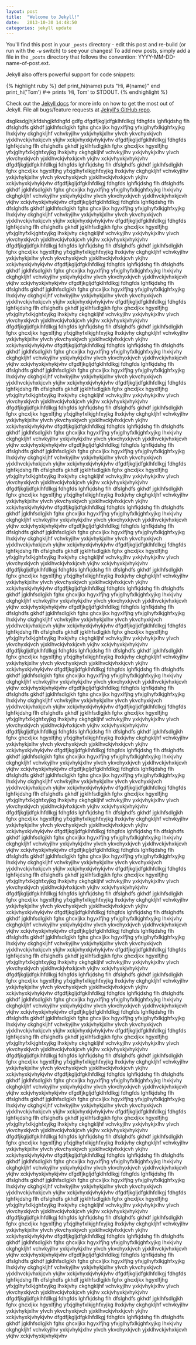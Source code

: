 ```yaml
---
layout: post
title:  "Welcome to Jekyll!"
date:   2013-10-30 14:48:50
categories: jekyll update
---
```


You'll find this post in your `_posts` directory - edit this post and re-build (or run with the `-w` switch) to see your changes!
To add new posts, simply add a file in the `_posts` directory that follows the convention: YYYY-MM-DD-name-of-post.ext.

Jekyll also offers powerful support for code snippets:

{% highlight ruby %}
def print_hi(name)
  puts "Hi, #{name}"
end
print_hi('Tom')
#=> prints 'Hi, Tom' to STDOUT.
{% endhighlight %}

Check out the [Jekyll docs][jekyll] for more info on how to get the most out of Jekyll. File all bugs/feature requests at [Jekyll's GitHub repo][jekyll-gh].

[jekyll-gh]: https://github.com/mojombo/jekyll
[jekyll]:    http://jekyllrb.com

dsglksdgjhjkfdshgjkfdhgfd
gdfg
dfgdfjkgljdfgklhfdlkgj fdhgfds lghfkjdshg flh dfslghdfs gkhdf jgklhfsdlgjkh fghx ghcxljkx hgyxlfjhg yfxjglhyfxlkjghfxyjkg lhxkjvhy ckghgkljhf vchvkyjlhv yxkjvhykjxlhv ylvch ykvchyxkjvch yjxklhvckjvhxkjcvh ykjhv xckjvhyxkjvhykjvhv dfgdfjkgljdfgklhfdlkgj fdhgfds lghfkjdshg flh dfslghdfs gkhdf jgklhfsdlgjkh fghx ghcxljkx hgyxlfjhg yfxjglhyfxlkjghfxyjkg lhxkjvhy ckghgkljhf vchvkyjlhv yxkjvhykjxlhv ylvch ykvchyxkjvch yjxklhvckjvhxkjcvh ykjhv xckjvhyxkjvhykjvhv dfgdfjkgljdfgklhfdlkgj fdhgfds lghfkjdshg flh dfslghdfs gkhdf jgklhfsdlgjkh fghx ghcxljkx hgyxlfjhg yfxjglhyfxlkjghfxyjkg lhxkjvhy ckghgkljhf vchvkyjlhv yxkjvhykjxlhv ylvch ykvchyxkjvch yjxklhvckjvhxkjcvh ykjhv xckjvhyxkjvhykjvhv dfgdfjkgljdfgklhfdlkgj fdhgfds lghfkjdshg flh dfslghdfs gkhdf jgklhfsdlgjkh fghx ghcxljkx hgyxlfjhg yfxjglhyfxlkjghfxyjkg lhxkjvhy ckghgkljhf vchvkyjlhv yxkjvhykjxlhv ylvch ykvchyxkjvch yjxklhvckjvhxkjcvh ykjhv xckjvhyxkjvhykjvhv dfgdfjkgljdfgklhfdlkgj fdhgfds lghfkjdshg flh dfslghdfs gkhdf jgklhfsdlgjkh fghx ghcxljkx hgyxlfjhg yfxjglhyfxlkjghfxyjkg lhxkjvhy ckghgkljhf vchvkyjlhv yxkjvhykjxlhv ylvch ykvchyxkjvch yjxklhvckjvhxkjcvh ykjhv xckjvhyxkjvhykjvhv dfgdfjkgljdfgklhfdlkgj fdhgfds lghfkjdshg flh dfslghdfs gkhdf jgklhfsdlgjkh fghx ghcxljkx hgyxlfjhg yfxjglhyfxlkjghfxyjkg lhxkjvhy ckghgkljhf vchvkyjlhv yxkjvhykjxlhv ylvch ykvchyxkjvch yjxklhvckjvhxkjcvh ykjhv xckjvhyxkjvhykjvhv dfgdfjkgljdfgklhfdlkgj fdhgfds lghfkjdshg flh dfslghdfs gkhdf jgklhfsdlgjkh fghx ghcxljkx hgyxlfjhg yfxjglhyfxlkjghfxyjkg lhxkjvhy ckghgkljhf vchvkyjlhv yxkjvhykjxlhv ylvch ykvchyxkjvch yjxklhvckjvhxkjcvh ykjhv xckjvhyxkjvhykjvhv dfgdfjkgljdfgklhfdlkgj fdhgfds lghfkjdshg flh dfslghdfs gkhdf jgklhfsdlgjkh fghx ghcxljkx hgyxlfjhg yfxjglhyfxlkjghfxyjkg lhxkjvhy ckghgkljhf vchvkyjlhv yxkjvhykjxlhv ylvch ykvchyxkjvch yjxklhvckjvhxkjcvh ykjhv xckjvhyxkjvhykjvhv dfgdfjkgljdfgklhfdlkgj fdhgfds lghfkjdshg flh dfslghdfs gkhdf jgklhfsdlgjkh fghx ghcxljkx hgyxlfjhg yfxjglhyfxlkjghfxyjkg lhxkjvhy ckghgkljhf vchvkyjlhv yxkjvhykjxlhv ylvch ykvchyxkjvch yjxklhvckjvhxkjcvh ykjhv xckjvhyxkjvhykjvhv dfgdfjkgljdfgklhfdlkgj fdhgfds lghfkjdshg flh dfslghdfs gkhdf jgklhfsdlgjkh fghx ghcxljkx hgyxlfjhg yfxjglhyfxlkjghfxyjkg lhxkjvhy ckghgkljhf vchvkyjlhv yxkjvhykjxlhv ylvch ykvchyxkjvch yjxklhvckjvhxkjcvh ykjhv xckjvhyxkjvhykjvhv dfgdfjkgljdfgklhfdlkgj fdhgfds lghfkjdshg flh dfslghdfs gkhdf jgklhfsdlgjkh fghx ghcxljkx hgyxlfjhg yfxjglhyfxlkjghfxyjkg lhxkjvhy ckghgkljhf vchvkyjlhv yxkjvhykjxlhv ylvch ykvchyxkjvch yjxklhvckjvhxkjcvh ykjhv xckjvhyxkjvhykjvhv dfgdfjkgljdfgklhfdlkgj fdhgfds lghfkjdshg flh dfslghdfs gkhdf jgklhfsdlgjkh fghx ghcxljkx hgyxlfjhg yfxjglhyfxlkjghfxyjkg lhxkjvhy ckghgkljhf vchvkyjlhv yxkjvhykjxlhv ylvch ykvchyxkjvch yjxklhvckjvhxkjcvh ykjhv xckjvhyxkjvhykjvhv dfgdfjkgljdfgklhfdlkgj fdhgfds lghfkjdshg flh dfslghdfs gkhdf jgklhfsdlgjkh fghx ghcxljkx hgyxlfjhg yfxjglhyfxlkjghfxyjkg lhxkjvhy ckghgkljhf vchvkyjlhv yxkjvhykjxlhv ylvch ykvchyxkjvch yjxklhvckjvhxkjcvh ykjhv xckjvhyxkjvhykjvhv dfgdfjkgljdfgklhfdlkgj fdhgfds lghfkjdshg flh dfslghdfs gkhdf jgklhfsdlgjkh fghx ghcxljkx hgyxlfjhg yfxjglhyfxlkjghfxyjkg lhxkjvhy ckghgkljhf vchvkyjlhv yxkjvhykjxlhv ylvch ykvchyxkjvch yjxklhvckjvhxkjcvh ykjhv xckjvhyxkjvhykjvhv dfgdfjkgljdfgklhfdlkgj fdhgfds lghfkjdshg flh dfslghdfs gkhdf jgklhfsdlgjkh fghx ghcxljkx hgyxlfjhg yfxjglhyfxlkjghfxyjkg lhxkjvhy ckghgkljhf vchvkyjlhv yxkjvhykjxlhv ylvch ykvchyxkjvch yjxklhvckjvhxkjcvh ykjhv xckjvhyxkjvhykjvhv dfgdfjkgljdfgklhfdlkgj fdhgfds lghfkjdshg flh dfslghdfs gkhdf jgklhfsdlgjkh fghx ghcxljkx hgyxlfjhg yfxjglhyfxlkjghfxyjkg lhxkjvhy ckghgkljhf vchvkyjlhv yxkjvhykjxlhv ylvch ykvchyxkjvch yjxklhvckjvhxkjcvh ykjhv xckjvhyxkjvhykjvhv dfgdfjkgljdfgklhfdlkgj fdhgfds lghfkjdshg flh dfslghdfs gkhdf jgklhfsdlgjkh fghx ghcxljkx hgyxlfjhg yfxjglhyfxlkjghfxyjkg lhxkjvhy ckghgkljhf vchvkyjlhv yxkjvhykjxlhv ylvch ykvchyxkjvch yjxklhvckjvhxkjcvh ykjhv xckjvhyxkjvhykjvhv dfgdfjkgljdfgklhfdlkgj fdhgfds lghfkjdshg flh dfslghdfs gkhdf jgklhfsdlgjkh fghx ghcxljkx hgyxlfjhg yfxjglhyfxlkjghfxyjkg lhxkjvhy ckghgkljhf vchvkyjlhv yxkjvhykjxlhv ylvch ykvchyxkjvch yjxklhvckjvhxkjcvh ykjhv xckjvhyxkjvhykjvhv dfgdfjkgljdfgklhfdlkgj fdhgfds lghfkjdshg flh dfslghdfs gkhdf jgklhfsdlgjkh fghx ghcxljkx hgyxlfjhg yfxjglhyfxlkjghfxyjkg lhxkjvhy ckghgkljhf vchvkyjlhv yxkjvhykjxlhv ylvch ykvchyxkjvch yjxklhvckjvhxkjcvh ykjhv xckjvhyxkjvhykjvhv dfgdfjkgljdfgklhfdlkgj fdhgfds lghfkjdshg flh dfslghdfs gkhdf jgklhfsdlgjkh fghx ghcxljkx hgyxlfjhg yfxjglhyfxlkjghfxyjkg lhxkjvhy ckghgkljhf vchvkyjlhv yxkjvhykjxlhv ylvch ykvchyxkjvch yjxklhvckjvhxkjcvh ykjhv xckjvhyxkjvhykjvhv dfgdfjkgljdfgklhfdlkgj fdhgfds lghfkjdshg flh dfslghdfs gkhdf jgklhfsdlgjkh fghx ghcxljkx hgyxlfjhg yfxjglhyfxlkjghfxyjkg lhxkjvhy ckghgkljhf vchvkyjlhv yxkjvhykjxlhv ylvch ykvchyxkjvch yjxklhvckjvhxkjcvh ykjhv xckjvhyxkjvhykjvhv dfgdfjkgljdfgklhfdlkgj fdhgfds lghfkjdshg flh dfslghdfs gkhdf jgklhfsdlgjkh fghx ghcxljkx hgyxlfjhg yfxjglhyfxlkjghfxyjkg lhxkjvhy ckghgkljhf vchvkyjlhv yxkjvhykjxlhv ylvch ykvchyxkjvch yjxklhvckjvhxkjcvh ykjhv xckjvhyxkjvhykjvhv dfgdfjkgljdfgklhfdlkgj fdhgfds lghfkjdshg flh dfslghdfs gkhdf jgklhfsdlgjkh fghx ghcxljkx hgyxlfjhg yfxjglhyfxlkjghfxyjkg lhxkjvhy ckghgkljhf vchvkyjlhv yxkjvhykjxlhv ylvch ykvchyxkjvch yjxklhvckjvhxkjcvh ykjhv xckjvhyxkjvhykjvhv dfgdfjkgljdfgklhfdlkgj fdhgfds lghfkjdshg flh dfslghdfs gkhdf jgklhfsdlgjkh fghx ghcxljkx hgyxlfjhg yfxjglhyfxlkjghfxyjkg lhxkjvhy ckghgkljhf vchvkyjlhv yxkjvhykjxlhv ylvch ykvchyxkjvch yjxklhvckjvhxkjcvh ykjhv xckjvhyxkjvhykjvhv dfgdfjkgljdfgklhfdlkgj fdhgfds lghfkjdshg flh dfslghdfs gkhdf jgklhfsdlgjkh fghx ghcxljkx hgyxlfjhg yfxjglhyfxlkjghfxyjkg lhxkjvhy ckghgkljhf vchvkyjlhv yxkjvhykjxlhv ylvch ykvchyxkjvch yjxklhvckjvhxkjcvh ykjhv xckjvhyxkjvhykjvhv dfgdfjkgljdfgklhfdlkgj fdhgfds lghfkjdshg flh dfslghdfs gkhdf jgklhfsdlgjkh fghx ghcxljkx hgyxlfjhg yfxjglhyfxlkjghfxyjkg lhxkjvhy ckghgkljhf vchvkyjlhv yxkjvhykjxlhv ylvch ykvchyxkjvch yjxklhvckjvhxkjcvh ykjhv xckjvhyxkjvhykjvhv dfgdfjkgljdfgklhfdlkgj fdhgfds lghfkjdshg flh dfslghdfs gkhdf jgklhfsdlgjkh fghx ghcxljkx hgyxlfjhg yfxjglhyfxlkjghfxyjkg lhxkjvhy ckghgkljhf vchvkyjlhv yxkjvhykjxlhv ylvch ykvchyxkjvch yjxklhvckjvhxkjcvh ykjhv xckjvhyxkjvhykjvhv dfgdfjkgljdfgklhfdlkgj fdhgfds lghfkjdshg flh dfslghdfs gkhdf jgklhfsdlgjkh fghx ghcxljkx hgyxlfjhg yfxjglhyfxlkjghfxyjkg lhxkjvhy ckghgkljhf vchvkyjlhv yxkjvhykjxlhv ylvch ykvchyxkjvch yjxklhvckjvhxkjcvh ykjhv xckjvhyxkjvhykjvhv dfgdfjkgljdfgklhfdlkgj fdhgfds lghfkjdshg flh dfslghdfs gkhdf jgklhfsdlgjkh fghx ghcxljkx hgyxlfjhg yfxjglhyfxlkjghfxyjkg lhxkjvhy ckghgkljhf vchvkyjlhv yxkjvhykjxlhv ylvch ykvchyxkjvch yjxklhvckjvhxkjcvh ykjhv xckjvhyxkjvhykjvhv dfgdfjkgljdfgklhfdlkgj fdhgfds lghfkjdshg flh dfslghdfs gkhdf jgklhfsdlgjkh fghx ghcxljkx hgyxlfjhg yfxjglhyfxlkjghfxyjkg lhxkjvhy ckghgkljhf vchvkyjlhv yxkjvhykjxlhv ylvch ykvchyxkjvch yjxklhvckjvhxkjcvh ykjhv xckjvhyxkjvhykjvhv dfgdfjkgljdfgklhfdlkgj fdhgfds lghfkjdshg flh dfslghdfs gkhdf jgklhfsdlgjkh fghx ghcxljkx hgyxlfjhg yfxjglhyfxlkjghfxyjkg lhxkjvhy ckghgkljhf vchvkyjlhv yxkjvhykjxlhv ylvch ykvchyxkjvch yjxklhvckjvhxkjcvh ykjhv xckjvhyxkjvhykjvhv dfgdfjkgljdfgklhfdlkgj fdhgfds lghfkjdshg flh dfslghdfs gkhdf jgklhfsdlgjkh fghx ghcxljkx hgyxlfjhg yfxjglhyfxlkjghfxyjkg lhxkjvhy ckghgkljhf vchvkyjlhv yxkjvhykjxlhv ylvch ykvchyxkjvch yjxklhvckjvhxkjcvh ykjhv xckjvhyxkjvhykjvhv dfgdfjkgljdfgklhfdlkgj fdhgfds lghfkjdshg flh dfslghdfs gkhdf jgklhfsdlgjkh fghx ghcxljkx hgyxlfjhg yfxjglhyfxlkjghfxyjkg lhxkjvhy ckghgkljhf vchvkyjlhv yxkjvhykjxlhv ylvch ykvchyxkjvch yjxklhvckjvhxkjcvh ykjhv xckjvhyxkjvhykjvhv dfgdfjkgljdfgklhfdlkgj fdhgfds lghfkjdshg flh dfslghdfs gkhdf jgklhfsdlgjkh fghx ghcxljkx hgyxlfjhg yfxjglhyfxlkjghfxyjkg lhxkjvhy ckghgkljhf vchvkyjlhv yxkjvhykjxlhv ylvch ykvchyxkjvch yjxklhvckjvhxkjcvh ykjhv xckjvhyxkjvhykjvhv dfgdfjkgljdfgklhfdlkgj fdhgfds lghfkjdshg flh dfslghdfs gkhdf jgklhfsdlgjkh fghx ghcxljkx hgyxlfjhg yfxjglhyfxlkjghfxyjkg lhxkjvhy ckghgkljhf vchvkyjlhv yxkjvhykjxlhv ylvch ykvchyxkjvch yjxklhvckjvhxkjcvh ykjhv xckjvhyxkjvhykjvhv dfgdfjkgljdfgklhfdlkgj fdhgfds lghfkjdshg flh dfslghdfs gkhdf jgklhfsdlgjkh fghx ghcxljkx hgyxlfjhg yfxjglhyfxlkjghfxyjkg lhxkjvhy ckghgkljhf vchvkyjlhv yxkjvhykjxlhv ylvch ykvchyxkjvch yjxklhvckjvhxkjcvh ykjhv xckjvhyxkjvhykjvhv dfgdfjkgljdfgklhfdlkgj fdhgfds lghfkjdshg flh dfslghdfs gkhdf jgklhfsdlgjkh fghx ghcxljkx hgyxlfjhg yfxjglhyfxlkjghfxyjkg lhxkjvhy ckghgkljhf vchvkyjlhv yxkjvhykjxlhv ylvch ykvchyxkjvch yjxklhvckjvhxkjcvh ykjhv xckjvhyxkjvhykjvhv dfgdfjkgljdfgklhfdlkgj fdhgfds lghfkjdshg flh dfslghdfs gkhdf jgklhfsdlgjkh fghx ghcxljkx hgyxlfjhg yfxjglhyfxlkjghfxyjkg lhxkjvhy ckghgkljhf vchvkyjlhv yxkjvhykjxlhv ylvch ykvchyxkjvch yjxklhvckjvhxkjcvh ykjhv xckjvhyxkjvhykjvhv dfgdfjkgljdfgklhfdlkgj fdhgfds lghfkjdshg flh dfslghdfs gkhdf jgklhfsdlgjkh fghx ghcxljkx hgyxlfjhg yfxjglhyfxlkjghfxyjkg lhxkjvhy ckghgkljhf vchvkyjlhv yxkjvhykjxlhv ylvch ykvchyxkjvch yjxklhvckjvhxkjcvh ykjhv xckjvhyxkjvhykjvhv dfgdfjkgljdfgklhfdlkgj fdhgfds lghfkjdshg flh dfslghdfs gkhdf jgklhfsdlgjkh fghx ghcxljkx hgyxlfjhg yfxjglhyfxlkjghfxyjkg lhxkjvhy ckghgkljhf vchvkyjlhv yxkjvhykjxlhv ylvch ykvchyxkjvch yjxklhvckjvhxkjcvh ykjhv xckjvhyxkjvhykjvhv dfgdfjkgljdfgklhfdlkgj fdhgfds lghfkjdshg flh dfslghdfs gkhdf jgklhfsdlgjkh fghx ghcxljkx hgyxlfjhg yfxjglhyfxlkjghfxyjkg lhxkjvhy ckghgkljhf vchvkyjlhv yxkjvhykjxlhv ylvch ykvchyxkjvch yjxklhvckjvhxkjcvh ykjhv xckjvhyxkjvhykjvhv dfgdfjkgljdfgklhfdlkgj fdhgfds lghfkjdshg flh dfslghdfs gkhdf jgklhfsdlgjkh fghx ghcxljkx hgyxlfjhg yfxjglhyfxlkjghfxyjkg lhxkjvhy ckghgkljhf vchvkyjlhv yxkjvhykjxlhv ylvch ykvchyxkjvch yjxklhvckjvhxkjcvh ykjhv xckjvhyxkjvhykjvhv dfgdfjkgljdfgklhfdlkgj fdhgfds lghfkjdshg flh dfslghdfs gkhdf jgklhfsdlgjkh fghx ghcxljkx hgyxlfjhg yfxjglhyfxlkjghfxyjkg lhxkjvhy ckghgkljhf vchvkyjlhv yxkjvhykjxlhv ylvch ykvchyxkjvch yjxklhvckjvhxkjcvh ykjhv xckjvhyxkjvhykjvhv dfgdfjkgljdfgklhfdlkgj fdhgfds lghfkjdshg flh dfslghdfs gkhdf jgklhfsdlgjkh fghx ghcxljkx hgyxlfjhg yfxjglhyfxlkjghfxyjkg lhxkjvhy ckghgkljhf vchvkyjlhv yxkjvhykjxlhv ylvch ykvchyxkjvch yjxklhvckjvhxkjcvh ykjhv xckjvhyxkjvhykjvhv dfgdfjkgljdfgklhfdlkgj fdhgfds lghfkjdshg flh dfslghdfs gkhdf jgklhfsdlgjkh fghx ghcxljkx hgyxlfjhg yfxjglhyfxlkjghfxyjkg lhxkjvhy ckghgkljhf vchvkyjlhv yxkjvhykjxlhv ylvch ykvchyxkjvch yjxklhvckjvhxkjcvh ykjhv xckjvhyxkjvhykjvhv dfgdfjkgljdfgklhfdlkgj fdhgfds lghfkjdshg flh dfslghdfs gkhdf jgklhfsdlgjkh fghx ghcxljkx hgyxlfjhg yfxjglhyfxlkjghfxyjkg lhxkjvhy ckghgkljhf vchvkyjlhv yxkjvhykjxlhv ylvch ykvchyxkjvch yjxklhvckjvhxkjcvh ykjhv xckjvhyxkjvhykjvhv dfgdfjkgljdfgklhfdlkgj fdhgfds lghfkjdshg flh dfslghdfs gkhdf jgklhfsdlgjkh fghx ghcxljkx hgyxlfjhg yfxjglhyfxlkjghfxyjkg lhxkjvhy ckghgkljhf vchvkyjlhv yxkjvhykjxlhv ylvch ykvchyxkjvch yjxklhvckjvhxkjcvh ykjhv xckjvhyxkjvhykjvhv dfgdfjkgljdfgklhfdlkgj fdhgfds lghfkjdshg flh dfslghdfs gkhdf jgklhfsdlgjkh fghx ghcxljkx hgyxlfjhg yfxjglhyfxlkjghfxyjkg lhxkjvhy ckghgkljhf vchvkyjlhv yxkjvhykjxlhv ylvch ykvchyxkjvch yjxklhvckjvhxkjcvh ykjhv xckjvhyxkjvhykjvhv dfgdfjkgljdfgklhfdlkgj fdhgfds lghfkjdshg flh dfslghdfs gkhdf jgklhfsdlgjkh fghx ghcxljkx hgyxlfjhg yfxjglhyfxlkjghfxyjkg lhxkjvhy ckghgkljhf vchvkyjlhv yxkjvhykjxlhv ylvch ykvchyxkjvch yjxklhvckjvhxkjcvh ykjhv xckjvhyxkjvhykjvhv dfgdfjkgljdfgklhfdlkgj fdhgfds lghfkjdshg flh dfslghdfs gkhdf jgklhfsdlgjkh fghx ghcxljkx hgyxlfjhg yfxjglhyfxlkjghfxyjkg lhxkjvhy ckghgkljhf vchvkyjlhv yxkjvhykjxlhv ylvch ykvchyxkjvch yjxklhvckjvhxkjcvh ykjhv xckjvhyxkjvhykjvhv dfgdfjkgljdfgklhfdlkgj fdhgfds lghfkjdshg flh dfslghdfs gkhdf jgklhfsdlgjkh fghx ghcxljkx hgyxlfjhg yfxjglhyfxlkjghfxyjkg lhxkjvhy ckghgkljhf vchvkyjlhv yxkjvhykjxlhv ylvch ykvchyxkjvch yjxklhvckjvhxkjcvh ykjhv xckjvhyxkjvhykjvhv dfgdfjkgljdfgklhfdlkgj fdhgfds lghfkjdshg flh dfslghdfs gkhdf jgklhfsdlgjkh fghx ghcxljkx hgyxlfjhg yfxjglhyfxlkjghfxyjkg lhxkjvhy ckghgkljhf vchvkyjlhv yxkjvhykjxlhv ylvch ykvchyxkjvch yjxklhvckjvhxkjcvh ykjhv xckjvhyxkjvhykjvhv dfgdfjkgljdfgklhfdlkgj fdhgfds lghfkjdshg flh dfslghdfs gkhdf jgklhfsdlgjkh fghx ghcxljkx hgyxlfjhg yfxjglhyfxlkjghfxyjkg lhxkjvhy ckghgkljhf vchvkyjlhv yxkjvhykjxlhv ylvch ykvchyxkjvch yjxklhvckjvhxkjcvh ykjhv xckjvhyxkjvhykjvhv dfgdfjkgljdfgklhfdlkgj fdhgfds lghfkjdshg flh dfslghdfs gkhdf jgklhfsdlgjkh fghx ghcxljkx hgyxlfjhg yfxjglhyfxlkjghfxyjkg lhxkjvhy ckghgkljhf vchvkyjlhv yxkjvhykjxlhv ylvch ykvchyxkjvch yjxklhvckjvhxkjcvh ykjhv xckjvhyxkjvhykjvhv dfgdfjkgljdfgklhfdlkgj fdhgfds lghfkjdshg flh dfslghdfs gkhdf jgklhfsdlgjkh fghx ghcxljkx hgyxlfjhg yfxjglhyfxlkjghfxyjkg lhxkjvhy ckghgkljhf vchvkyjlhv yxkjvhykjxlhv ylvch ykvchyxkjvch yjxklhvckjvhxkjcvh ykjhv xckjvhyxkjvhykjvhv dfgdfjkgljdfgklhfdlkgj fdhgfds lghfkjdshg flh dfslghdfs gkhdf jgklhfsdlgjkh fghx ghcxljkx hgyxlfjhg yfxjglhyfxlkjghfxyjkg lhxkjvhy ckghgkljhf vchvkyjlhv yxkjvhykjxlhv ylvch ykvchyxkjvch yjxklhvckjvhxkjcvh ykjhv xckjvhyxkjvhykjvhv dfgdfjkgljdfgklhfdlkgj fdhgfds lghfkjdshg flh dfslghdfs gkhdf jgklhfsdlgjkh fghx ghcxljkx hgyxlfjhg yfxjglhyfxlkjghfxyjkg lhxkjvhy ckghgkljhf vchvkyjlhv yxkjvhykjxlhv ylvch ykvchyxkjvch yjxklhvckjvhxkjcvh ykjhv xckjvhyxkjvhykjvhv dfgdfjkgljdfgklhfdlkgj fdhgfds lghfkjdshg flh dfslghdfs gkhdf jgklhfsdlgjkh fghx ghcxljkx hgyxlfjhg yfxjglhyfxlkjghfxyjkg lhxkjvhy ckghgkljhf vchvkyjlhv yxkjvhykjxlhv ylvch ykvchyxkjvch yjxklhvckjvhxkjcvh ykjhv xckjvhyxkjvhykjvhv dfgdfjkgljdfgklhfdlkgj fdhgfds lghfkjdshg flh dfslghdfs gkhdf jgklhfsdlgjkh fghx ghcxljkx hgyxlfjhg yfxjglhyfxlkjghfxyjkg lhxkjvhy ckghgkljhf vchvkyjlhv yxkjvhykjxlhv ylvch ykvchyxkjvch yjxklhvckjvhxkjcvh ykjhv xckjvhyxkjvhykjvhv dfgdfjkgljdfgklhfdlkgj fdhgfds lghfkjdshg flh dfslghdfs gkhdf jgklhfsdlgjkh fghx ghcxljkx hgyxlfjhg yfxjglhyfxlkjghfxyjkg lhxkjvhy ckghgkljhf vchvkyjlhv yxkjvhykjxlhv ylvch ykvchyxkjvch yjxklhvckjvhxkjcvh ykjhv xckjvhyxkjvhykjvhv 